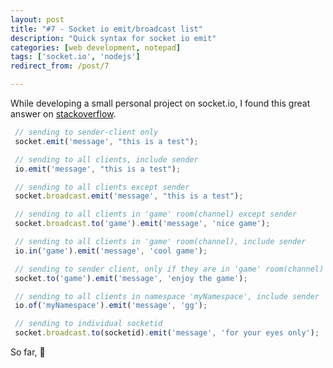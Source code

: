 ```yaml
---
layout: post
title: "#7 - Socket io emit/broadcast list"
description: "Quick syntax for socket io emit"
categories: [web development, notepad]
tags: ['socket.io', 'nodejs']
redirect_from: /post/7

---
```


While developing a small personal project on socket.io, I found this great answer on [stackoverflow](http://stackoverflow.com/a/10099325).

```javascript
 // sending to sender-client only
 socket.emit('message', "this is a test");

 // sending to all clients, include sender
 io.emit('message', "this is a test");

 // sending to all clients except sender
 socket.broadcast.emit('message', "this is a test");

 // sending to all clients in 'game' room(channel) except sender
 socket.broadcast.to('game').emit('message', 'nice game');

 // sending to all clients in 'game' room(channel), include sender
 io.in('game').emit('message', 'cool game');

 // sending to sender client, only if they are in 'game' room(channel)
 socket.to('game').emit('message', 'enjoy the game');

 // sending to all clients in namespace 'myNamespace', include sender
 io.of('myNamespace').emit('message', 'gg');

 // sending to individual socketid
 socket.broadcast.to(socketid).emit('message', 'for your eyes only');
```

So far, :rocket:
